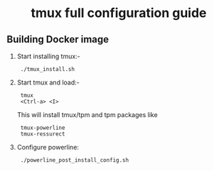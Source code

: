 <h1 align="center">
tmux full configuration guide
</h1>

Building Docker image
---------------------
1. Start installing tmux:-

        ./tmux_install.sh

2. Start tmux and load:-

        tmux
        <Ctrl-a> <I>

    This will install tmux/tpm and tpm packages like
        
        tmux-powerline
        tmux-ressurect

3. Configure powerline:

        ./powerline_post_install_config.sh
